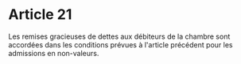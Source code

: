 # Article 21

Les remises gracieuses de dettes aux débiteurs de la chambre sont accordées dans les conditions prévues à l'article précédent pour les admissions en non-valeurs.
